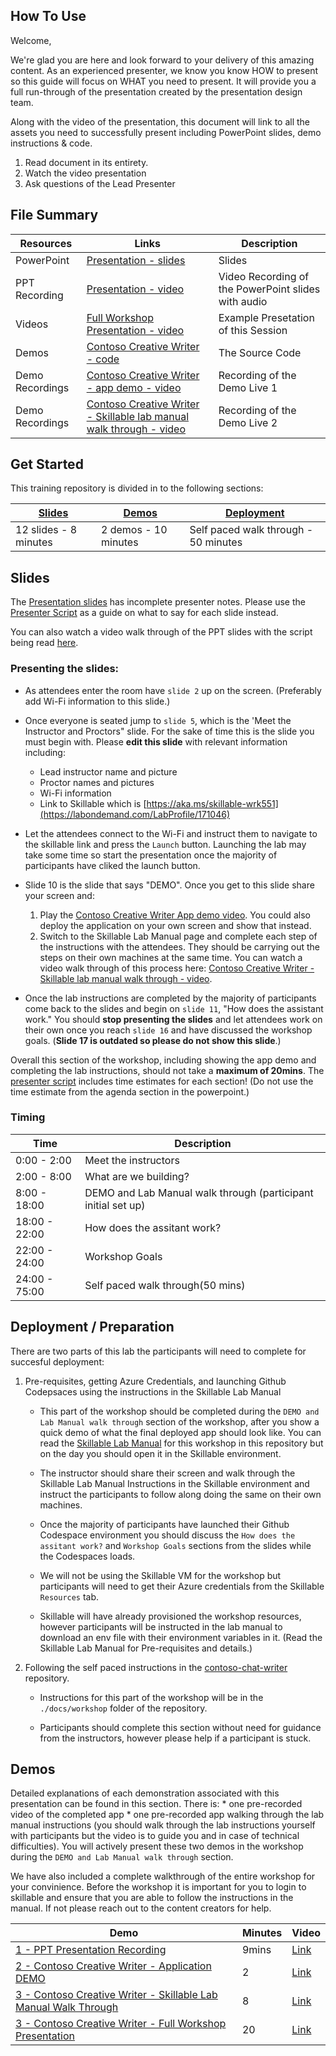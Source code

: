 ## How To Use 

Welcome,

We're glad you are here and look forward to your delivery of this amazing content. As an experienced presenter, we know you know HOW to present so this guide will focus on WHAT you need to present. It will provide you a full run-through of the presentation created by the presentation design team. 

Along with the video of the presentation, this document will link to all the assets you need to successfully present including PowerPoint slides, demo instructions & code.

1.  Read document in its entirety.
2.  Watch the video presentation
3.  Ask questions of the Lead Presenter

## File Summary

| Resources          | Links                            | Description |
|-------------------|----------------------------------|-------------------|
| PowerPoint        | [Presentation - slides](https://aka.ms/AArxx4v) | Slides |
| PPT Recording     | [Presentation - video](https://microsoft.sharepoint.com/:v:/t/AI-Tour-FY25/EeRakQoGGvJEiplsCiH39DsBdLhomjkXkxBPQzct9WhozA?e=0lYV7w) | Video Recording of the PowerPoint slides with audio |
| Videos            | [Full Workshop Presentation - video](https://microsoft.sharepoint.com/:v:/t/AI-Tour-FY25/EUJWupuJWoJFjdghJmYbqvYBRJ767qT_BavoM3ks2L4RqQ?e=KHoDfP) | Example Presetation of this Session |
| Demos             | [Contoso Creative Writer - code](https://github.com/Azure-Samples/contoso-creative-writer) | The Source Code | 
| Demo Recordings           | [Contoso Creative Writer - app demo - video](https://microsoft.sharepoint.com/:v:/t/AI-Tour-FY25/Ecryff-J5pdIvkPEmDjCVRABvORXWvO6dX7yHPisSCVS0w?e=CeskSB ) | Recording of the Demo Live 1 | 
| Demo Recordings           | [Contoso Creative Writer - Skillable lab manual walk through - video](https://microsoft.sharepoint.com/:v:/t/AI-Tour-FY25/ERnYuMS_ZAxMslEipbzS5AwB4mPVRREWiAzG51kkf2cVEg?e=aGLtmq) | Recording of the Demo Live 2 | 


## Get Started

This training repository is divided in to the following sections:

| [Slides](#slides) | [Demos](#demos) | [Deployment](#deployment-Preparation) | 
|-------------------|---------------------------|--------------------------------------
| 12 slides - 8 minutes| 2 demos - 10 minutes | Self paced walk through - 50 minutes

## Slides

The [Presentation slides](https://aka.ms/AArxx4v) has incomplete presenter notes. Please use the [Presenter Script](SCRIPT.md) as a guide on what to say for each slide instead. 

You can also watch a video walk through of the PPT slides with the script being read [here](https://microsoft.sharepoint.com/:v:/t/AI-Tour-FY25/EeRakQoGGvJEiplsCiH39DsBdLhomjkXkxBPQzct9WhozA?e=0lYV7w). 

### Presenting the slides: 

- As attendees enter the room have `slide 2` up on the screen. (Preferably add Wi-Fi information to this slide.)
  
- Once everyone is seated jump to `slide 5`, which is the 'Meet the Instructor and Proctors" slide. For the sake of time this is the slide you must begin with. Please **edit this slide** with relevant information including:
  
    * Lead instructor name and picture
    * Proctor names and pictures 
    * Wi-Fi information
    * Link to Skillable which is [https://aka.ms/skillable-wrk551](https://labondemand.com/LabProfile/171046)
      
- Let the attendees connect to the Wi-Fi and instruct them to navigate to the skillable link and press the `Launch` button. Launching the lab may take some time so start the presentation once the majority of participants have cliked the launch button. 
  
- Slide 10 is the slide that says "DEMO". Once you get to this slide share your screen and:
  
    1. Play the [Contoso Creative Writer App demo video](https://microsoft.sharepoint.com/:v:/t/AI-Tour-FY25/Ecryff-J5pdIvkPEmDjCVRABvORXWvO6dX7yHPisSCVS0w?e=CeskSB ). You could also deploy the application on your own screen and show that instead. 
    2. Switch to the Skillable Lab Manual page and complete each step of the instructions with the attendees. They should be carrying out the steps on their own machines at the same time. You can watch a video walk through of this process here:  [Contoso Creative Writer - Skillable lab manual walk through - video](https://microsoft.sharepoint.com/:v:/t/AI-Tour-FY25/ERnYuMS_ZAxMslEipbzS5AwB4mPVRREWiAzG51kkf2cVEg?e=aGLtmq).
       
- Once the lab instructions are completed by the majority of participants come back to the slides and begin on `slide 11`, "How does the assistant work." You should **stop presenting the slides** and let attendees work on their own once you reach `slide 16` and have discussed the workshop goals. (**Slide 17 is outdated so please do not show this slide**.) 

Overall this section of the workshop, including showing the app demo and completing the lab instructions, should not take a **maximum of 20mins**. The [presenter script](SCRIPT.md) includes time estimates for each section! (Do not use the time estimate from the agenda section in the powerpoint.)

### Timing

| Time        | Description 
--------------|-------------
0:00 - 2:00   | Meet the instructors 
2:00 - 8:00  | What are we building?
8:00 - 18:00 | DEMO and Lab Manual walk through (participant initial set up)
18:00 - 22:00 | How does the assitant work?
22:00 - 24:00 | Workshop Goals 
24:00 - 75:00 | Self paced walk through(50 mins)

## Deployment / Preparation

There are two parts of this lab the participants will need to complete for succesful deployment: 

1. Pre-requisites, getting Azure Credentials, and launching Github Codepsaces using the instructions in the Skillable Lab Manual

    * This part of the workshop should be completed during the `DEMO and Lab Manual walk through` section of the workshop, after you show a quick demo of what the final deployed app should look like. You can read the [Skillable Lab Manual](LAB_MANUAL.md) for this workshop in this repository but on the day you should open it in the Skillable environment. 

    * The instructor should share their screen and walk through the Skillable Lab Manual Instructions in the Skillable environment and instruct the participants to follow along doing the same on their own machines. 

    * Once the majority of participants have launched their Github Codespace environment you should discuss the `How does the assitant work?` and `Workshop Goals` sections from the slides while the Codespaces loads. 

    * We will not be using the Skillable VM for the workshop but participants will need to get their Azure credentials from the Skillable `Resources` tab. 

    * Skillable will have already provisioned the workshop resources, however participants will be instructed in the lab manual to download an env file with their environment variables in it. (Read the Skillable Lab Manual for Pre-requisites and details.)

2.   Following the self paced instructions in the [contoso-chat-writer](https://github.com/Azure-Samples/contoso-creative-writer) repository.

        * Instructions for this part of the workshop will be in the `./docs/workshop` folder of the repository.
          
        * Participants should complete this section without need for guidance from the instructors, however please help if a participant is stuck.  


## Demos

Detailed explanations of each demonstration associated with this presentation can be found in this section. There is:
    * one pre-recorded video of the completed app 
    * one pre-recorded app walking through the lab manual instructions (you should walk through the lab instructions yourself with participants but the video is to guide you and in case of technical difficulties). 
You will actively present these two demos in the workshop during the `DEMO and Lab Manual walk through` section. 

We have also included a complete walkthrough of the entire workshop for your convinience. 
Before the workshop it is important for you to login to skillable and ensure that you are able to follow the instructions in the manual. If not please reach out to the content creators for help.

| Demo 	                                                                                               | Minutes | Video |
-------------------------------------------------------------------------------------------------------|---------|----------------- | 
|  [1 - PPT Presentation Recording](https://microsoft.sharepoint.com/:v:/t/AI-Tour-FY25/EeRakQoGGvJEiplsCiH39DsBdLhomjkXkxBPQzct9WhozA?e=0lYV7w) | 9mins       | [Link](https://microsoft.sharepoint.com/:v:/t/AI-Tour-FY25/EeRakQoGGvJEiplsCiH39DsBdLhomjkXkxBPQzct9WhozA?e=0lYV7w) |
|  [2 - Contoso Creative Writer - Application DEMO](https://github.com/Azure-Samples/contoso-creative-writer) | 2       | [Link](https://github.com/Azure-Samples/contoso-creative-writer) |
|  [3 - Contoso Creative Writer - Skillable Lab Manual Walk Through](LAB_MANUAL.md) | 8       | [Link](https://microsoft.sharepoint.com/:v:/t/AI-Tour-FY25/ERnYuMS_ZAxMslEipbzS5AwB4mPVRREWiAzG51kkf2cVEg?e=aGLtmq) |
|  [3 - Contoso Creative Writer - Full Workshop Presentation](https://microsoft.sharepoint.com/:v:/t/AI-Tour-FY25/EUJWupuJWoJFjdghJmYbqvYBRJ767qT_BavoM3ks2L4RqQ?e=KHoDfP) | 20       | [Link](https://microsoft.sharepoint.com/:v:/t/AI-Tour-FY25/EUJWupuJWoJFjdghJmYbqvYBRJ767qT_BavoM3ks2L4RqQ?e=KHoDfP) |

 
